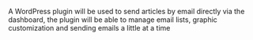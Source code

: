 A WordPress plugin will be used to send articles by email directly via the dashboard, the plugin will be able to manage email lists, graphic customization and sending emails a little at a time
